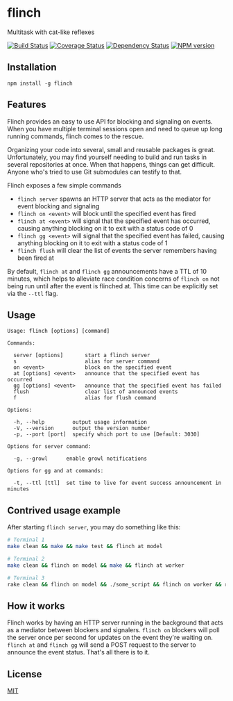 flinch
======

Multitask with cat-like reflexes

[![Build Status][1]][2] [![Coverage Status][3]][4] [![Dependency Status][5]][6] [![NPM version][7]][8]

Installation
------------
    npm install -g flinch

Features
--------
Flinch provides an easy to use API for blocking and signaling on events. When
you have multiple terminal sessions open and need to queue up long running
commands, flinch comes to the rescue.

Organizing your code into several, small and reusable packages is great.
Unfortunately, you may find yourself needing to build and run tasks in several
repositories at once. When that happens, things can get difficult. Anyone who's
tried to use Git submodules can testify to that.

Flinch exposes a few simple commands

* `flinch server` spawns an HTTP server that acts as the mediator for event blocking and signaling
* `flinch on <event>` will block until the specified event has fired
* `flinch at <event>` will signal that the specified event has occurred,
  causing anything blocking on it to exit with a status code of 0
* `flinch gg <event>` will signal that the specified event has failed, causing
  anything blocking on it to exit with a status code of 1
* `flinch flush` will clear the list of events the server remembers having been fired at

By default, `flinch at` and `flinch gg` announcements have a TTL of 10 minutes,
which helps to alleviate race condition concerns of `flinch on` not being run
until after the event is flinched at. This time can be explicitly set via the
`--ttl` flag.

Usage
-----
```
Usage: flinch [options] [command]

Commands:

  server [options]       start a flinch server
  s                      alias for server command
  on <event>             block on the specified event
  at [options] <event>   announce that the specified event has occurred
  gg [options] <event>   announce that the specified event has failed
  flush                  clear list of announced events
  f                      alias for flush command

Options:

  -h, --help         output usage information
  -V, --version      output the version number
  -p, --port [port]  specify which port to use [Default: 3030]

Options for server command:

  -g, --growl      enable growl notifications

Options for gg and at commands:

  -t, --ttl [ttl]  set time to live for event success announcement in minutes
```

Contrived usage example
-----------------------
After starting `flinch server`, you may do something like this:
``` bash
# Terminal 1
make clean && make && make test && flinch at model

# Terminal 2
make clean && flinch on model && make && flinch at worker

# Terminal 3
rake clean && flinch on model && ./some_script && flinch on worker && rake deploy
```

How it works
------------
Flinch works by having an HTTP server running in the background that acts as a
mediator between blockers and signalers. `flinch on` blockers will poll the
server once per second for updates on the event they're waiting on. `flinch at`
and `flinch gg` will send a POST request to the server to announce the event
status. That's all there is to it.

License
-------
[MIT][9]

  [1]: https://travis-ci.org/bilalq/flinch.svg?branch=master
  [2]: https://travis-ci.org/bilalq/flinch
  [3]: https://coveralls.io/repos/bilalq/flinch/badge.png?branch=master
  [4]: https://coveralls.io/r/bilalq/flinch?branch=master
  [5]: https://gemnasium.com/bilalq/flinch.svg
  [6]: https://gemnasium.com/bilalq/flinch
  [7]: https://badge.fury.io/js/flinch.svg
  [8]: https://npmjs.org/package/flinch
  [9]: https://github.com/bilalq/flinch/blob/master/LICENSE
